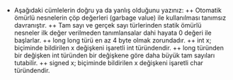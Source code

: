 + Aşağıdaki cümlelerin doğru ya da yanlış olduğunu yazınız:
++ Otomatik ömürlü nesnelerin çöp değerleri (garbage value) ile kullanılması tanımsız davranıştır.
++ Tam sayı ve gerçek sayı türlerinden statik ömürlü nesneler ilk değer verilmeden tanımlansalar dahi hayata 0 değeri ile başlarlar.
++ long long türü en az 4 byte olmak zorundadır.
++ int x; biçiminde bildirilen x değişkeni işaretli int türündendir.
++ long türünden bir değişken int türünden bir değişkene göre daha büyük tam sayıları tutabilir.
++ signed x; biçiminde bildirilen x değişkeni işaretli char türündendir.